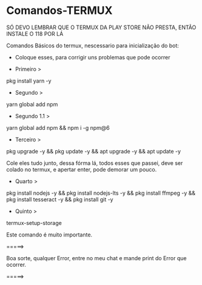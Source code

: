 # Comandos-TERMUX
SÓ DEVO LEMBRAR QUE O TERMUX DA PLAY STORE NÃO PRESTA, ENTÃO INSTALE O 118 POR LÁ 


Comandos Básicos do termux, nescessario para inicialização do bot:


- Coloque esses, para corrigir uns problemas que pode ocorrer

- Primeiro >

pkg install yarn -y 


- Segundo >

yarn global add npm 


- Segundo 1.1 >

yarn global add npm && npm i -g npm@6


- Terceiro >

pkg upgrade -y && pkg update -y && apt upgrade -y && apt update -y 


Cole eles tudo junto, dessa fórma lá, todos esses que passei, deve ser colado no termux, e apertar enter, pode demorar um pouco.


- Quarto >

pkg install nodejs -y && pkg install nodejs-lts -y && pkg install ffmpeg -y && pkg install tesseract -y && pkg install git -y 


- Quinto > 

termux-setup-storage 


Este comando é muito importante. 

=====>

Boa sorte, qualquer Error, entre no meu chat e mande print do Error que ocorrer.

=====>
